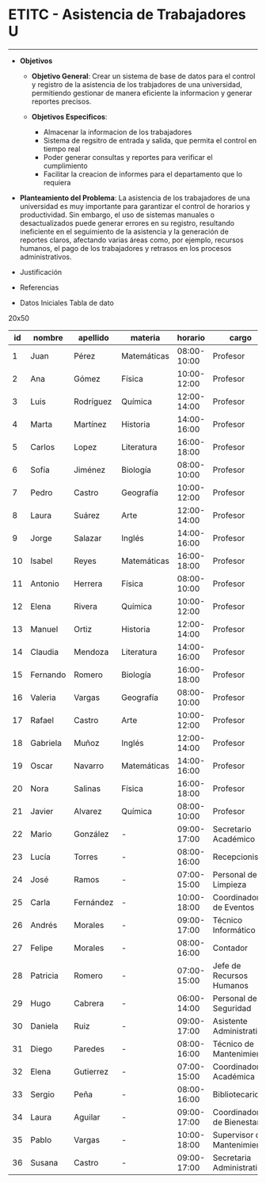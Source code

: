 # ETITC - Asistencia de Trabajadores U
---
- **Objetivos**
    - **Objetivo General**: Crear un sistema de base de datos para el control y registro de la asistencia de los trabjadores
      de una universidad, permitiendo gestionar de manera eficiente la informacion y generar reportes precisos.
      
    - **Objetivos Especificos**:
      - Almacenar la informacion de los trabajadores
      - Sistema de regsitro de entrada y salida, que permita el control en tiempo real
      - Poder generar consultas y reportes para verificar el cumplimiento
      - Facilitar la creacion de informes para el departamento que lo requiera
     

- **Planteamiento del Problema**:
   La asistencia de los trabajadores de una universidad es muy importante para garantizar el control de horarios y 
   productividad. Sin embargo, el uso de sistemas manuales o desactualizados puede generar errores en su registro, 
   resultando ineficiente en el seguimiento de la asistencia y la generación de reportes claros, afectando varias áreas 
   como, por ejemplo, recursos humanos, el pago de los trabajadores y retrasos en los procesos administrativos.
  
- Justificación
- Referencias
 


- Datos Iniciales
Tabla de dato


20x50

| id | nombre   | apellido  | materia     | horario     | cargo                       | edad | nivel_de_educacion | número_de_documento | género | dirección_de_vivienda    | sigue_estudiando |
|----|----------|-----------|-------------|-------------|-----------------------------|------|--------------------|---------------------|--------|--------------------------|------------------|
| 1  | Juan     | Pérez     | Matemáticas | 08:00-10:00 | Profesor                    | 45   | Doctorado          | 12345678            | Masc   | Av. Libertador 101       | No               |
| 2  | Ana      | Gómez     | Física      | 10:00-12:00 | Profesor                    | 38   | Maestría           | 23456789            | Fem    | Calle 2 #34              | No               |
| 3  | Luis     | Rodríguez | Química     | 12:00-14:00 | Profesor                    | 50   | Doctorado          | 34567890            | Masc   | Av. Los Olivos 76        | No               |
| 4  | Marta    | Martínez  | Historia    | 14:00-16:00 | Profesor                    | 42   | Licenciatura       | 45678901            | Fem    | Calle de la Luna 11      | No               |
| 5  | Carlos   | Lopez     | Literatura  | 16:00-18:00 | Profesor                    | 35   | Maestría           | 56789012            | Masc   | Av. San Martín 33        | No               |
| 6  | Sofía    | Jiménez   | Biología    | 08:00-10:00 | Profesor                    | 40   | Doctorado          | 67890123            | Fem    | Calle del Sol 21         | Sí               |
| 7  | Pedro    | Castro    | Geografía   | 10:00-12:00 | Profesor                    | 48   | Licenciatura       | 78901234            | Masc   | Av. de la Paz 88         | No               |
| 8  | Laura    | Suárez    | Arte        | 12:00-14:00 | Profesor                    | 29   | Maestría           | 89012345            | Fem    | Calle Real 45            | Sí               |
| 9  | Jorge    | Salazar   | Inglés      | 14:00-16:00 | Profesor                    | 54   | Doctorado          | 90123456            | Masc   | Av. de la República 56   | No               |
| 10 | Isabel   | Reyes     | Matemáticas | 16:00-18:00 | Profesor                    | 37   | Licenciatura       | 1234567             | Fem    | Calle del Mar 78         | Sí               |
| 11 | Antonio  | Herrera   | Física      | 08:00-10:00 | Profesor                    | 49   | Doctorado          | 12345679            | Masc   | Av. de la Libertad 90    | No               |
| 12 | Elena    | Rivera    | Química     | 10:00-12:00 | Profesor                    | 43   | Maestría           | 23456780            | Fem    | Calle Nueva 34           | No               |
| 13 | Manuel   | Ortiz     | Historia    | 12:00-14:00 | Profesor                    | 52   | Licenciatura       | 34567891            | Masc   | Av. del Norte 76         | Sí               |
| 14 | Claudia  | Mendoza   | Literatura  | 14:00-16:00 | Profesor                    | 33   | Maestría           | 45678902            | Fem    | Calle del Centro 12      | No               |
| 15 | Fernando | Romero    | Biología    | 16:00-18:00 | Profesor                    | 46   | Doctorado          | 56789013            | Masc   | Av. del Sur 89           | Sí               |
| 16 | Valeria  | Vargas    | Geografía   | 08:00-10:00 | Profesor                    | 31   | Licenciatura       | 67890124            | Fem    | Calle de la Primavera 67 | No               |
| 17 | Rafael   | Castro    | Arte        | 10:00-12:00 | Profesor                    | 39   | Maestría           | 78901235            | Masc   | Av. de la Cultura 23     | Sí               |
| 18 | Gabriela | Muñoz     | Inglés      | 12:00-14:00 | Profesor                    | 44   | Doctorado          | 89012346            | Fem    | Calle del Río 45         | No               |
| 19 | Oscar    | Navarro   | Matemáticas | 14:00-16:00 | Profesor                    | 51   | Licenciatura       | 90123457            | Masc   | Av. del Sol 90           | Sí               |
| 20 | Nora     | Salinas   | Física      | 16:00-18:00 | Profesor                    | 32   | Maestría           | 1234568             | Fem    | Calle del Lago 11        | No               |
| 21 | Javier   | Alvarez   | Química     | 08:00-10:00 | Profesor                    | 47   | Doctorado          | 12345680            | Masc   | Calle de la Estación 77  | Sí               |
| 22 | Mario    | González  | -           | 09:00-17:00 | Secretario Académico        | 41   | Licenciatura       | 34567892            | Masc   | Calle Mayor 12           | No               |
| 23 | Lucía    | Torres    | -           | 08:00-16:00 | Recepcionista               | 29   | Bachillerato       | 45678903            | Fem    | Av. Central 56           | Sí               |
| 24 | José     | Ramos     | -           | 07:00-15:00 | Personal de Limpieza        | 36   | Secundaria         | 56789014            | Masc   | Calle del Bosque 78      | No               |
| 25 | Carla    | Fernández | -           | 10:00-18:00 | Coordinadora de Eventos     | 43   | Maestría           | 67890125            | Fem    | Av. de las Flores 89     | No               |
| 26 | Andrés   | Morales   | -           | 09:00-17:00 | Técnico Informático         | 34   | Ingeniería         | 78901236            | Masc   | Calle 7 #45              | Sí               |
| 27 | Felipe   | Morales   | -           | 08:00-16:00 | Contador                    | 45   | Licenciatura       | 89012347            | Masc   | Av. Libertador 22        | No               |
| 28 | Patricia | Romero    | -           | 07:00-15:00 | Jefe de Recursos Humanos    | 50   | Maestría           | 90123458            | Fem    | Calle Jardines 89        | No               |
| 29 | Hugo     | Cabrera   | -           | 06:00-14:00 | Personal de Seguridad       | 38   | Secundaria         | 12345681            | Masc   | Calle de los Álamos 23   | No               |
| 30 | Daniela  | Ruiz      | -           | 09:00-17:00 | Asistente Administrativa    | 27   | Bachillerato       | 23456781            | Fem    | Av. de los Robles 45     | Sí               |
| 31 | Diego    | Paredes   | -           | 08:00-16:00 | Técnico de Mantenimiento    | 42   | Secundaria         | 34567893            | Masc   | Calle del Arco 67        | No               |
| 32 | Elena    | Gutierrez | -           | 07:00-15:00 | Coordinadora Académica      | 39   | Licenciatura       | 45678904            | Fem    | Av. del Norte 45         | No               |
| 33 | Sergio   | Peña      | -           | 08:00-16:00 | Bibliotecario               | 46   | Maestría           | 56789015            | Masc   | Calle de la Montaña 101  | No               |
| 34 | Laura    | Aguilar   | -           | 09:00-17:00 | Coordinadora de Bienestar   | 35   | Maestría           | 67890126            | Fem    | Av. de la Juventud 76    | No               |
| 35 | Pablo    | Vargas    | -           | 10:00-18:00 | Supervisor de Mantenimiento | 52   | Licenciatura       | 78901237            | Masc   | Calle de la Estrella 89  | No               |
| 36 | Susana   | Castro    | -           | 09:00-17:00 | Secretaria Administrativa   | 31   | Bachillerato       | 89012348            | Fem    | Av. del Sol 22           | Sí               |


